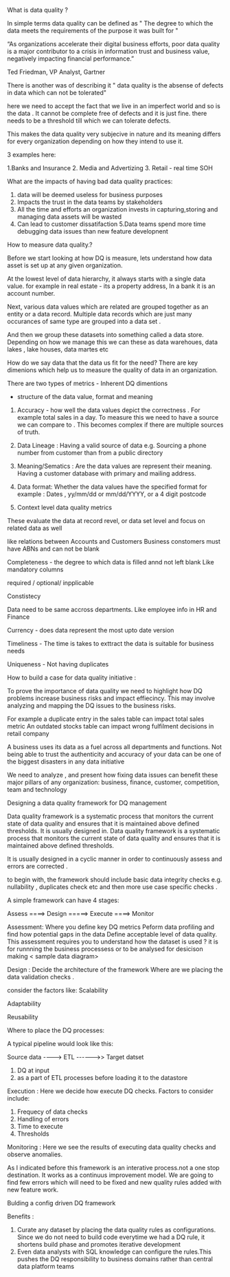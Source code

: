 What is data quality ?


In simple terms data quality can be defined as
" The degree to which the data meets the requirements of the purpose it was built for "

“As organizations accelerate their digital business efforts, poor data quality is a major contributor to a crisis in information trust and business value, negatively impacting financial performance.”

Ted Friedman, VP Analyst, Gartner

There is another was of describing it " data quality is the absense of defects in data which can not be tolerated"

here we need to accept the fact that we live in an imperfect world and so is the data . It cannot be complete free of defects and it is just fine.
there needs to be a threshold till which we can tolerate defects.


This makes the data quality very subjecive in nature  and its meaning differs for every organization depending on how they intend to use it.

3 examples here:

1.Banks and Insurance
2. Media and Advertizing
3. Retail - real time SOH


What are the impacts of having bad data quality practices:

1. data will be  deemed useless for business purposes 
2. Impacts the trust in the data teams by stakeholders
3. All the time and efforts an organization invests in capturing,storing and managing data assets will be wasted
4. Can lead to customer dissatifaction
5.Data teams spend more time debugging data issues than new feature developnent 

How to measure data quality.?

Before we start looking at how DQ is measure, lets understand how data asset  is set up at any given organization.

At the lowest level of data hierarchy, it always starts with a single data value. for example in real estate - its a property address, 
In a bank it is an account number.

Next, various data values which are related are grouped together as an entity or a data record. 
Multiple data records which are just many occurances of same type are grouped into a data set . 

And then we group these datasets into something called a data store. Depending on how we manage this we can these as data warehoues, data lakes , lake houses, data martes etc

<insert picture here>

 
 How do we say data that the data us fit for the need?
 There are key dimenions which help us to measure the quality of data in an organization.
 
 There are two types of metrics - Inherent DQ dimentions
 - structure of the data value, format and meaning
 1. Accuracy - 
 how well the data values depict the correctness .
 For example total sales in a day. To measure this we need to have a source we can compare to . This becomes complex if there are multiple sources of truth.
 
 2. Data Lineage : Having a valid source of data
 e.g. Sourcing a phone number from customer than from a public directory
 
 3. Meaning/Sematics : Are the data values are represent their meaning.
  Having a customer database with primary and mailing address. 
  
 4. Data format: Whether the data values have the specified format
 for example : Dates , yy/mm/dd or mm/dd/YYYY, or a 4 digit postcode
 
 
 
2. Context level data quality metrics

These evaluate the data at record revel, or data set level and focus on related data as well

like relations between Accounts and Customers
Business constomers must have ABNs and can not be blank 


Completeness - the degree to which data is filled annd not left blank
Like mandatory columns

required / optional/ inpplicable

Constistecy

Data need to be same accross departments. 
Like employee info in HR and Finance

Currency - does data represent the most upto date version

Timeliness - The time is takes to exttract the data is suitable for business needs

Uniqueness - Not having duplicates

How to build a case for data quality initiative :



To prove the importance of data quality we need to highlight how DQ problems increase business risks and impact effiecincy.
This may involve analyzing and mapping the DQ issues to the business risks.

For example a duplicate entry in the sales table can impact total sales metric
An outdated stocks table can impact wrong fulfilment decisions in retail company

A business uses its data as a fuel across all departments and functions. Not being able to trust the authenticity and accuracy of your data can be one of the biggest disasters in any data initiative

We need to analyze , and present how fixing data issues can benefit these major pillars of any organization:
business, 
finance, 
customer,
competition,
team and 
technology 

<speak one liners about all above >

Designing a data quality framework for DQ management 

Data quality framework is a systematic process that monitors the current state of data quality and ensures that it is maintained above defined thresholds.
It is usually designed in. 
Data quality framework is a systematic process that monitors the current state of data quality and ensures that it is maintained above defined thresholds.

It is usually designed in a cyclic manner in order to continuously assess and errors are corrected .

to begin with, the framework should include basic data integrity checks e.g. nullability , duplicates check etc and then more use case specific checks .


A simple framework can have 4 stages:


Assess ====> Design =====> Execute ====> Monitor


Assessment:
Where you define key DQ metrics 
Peform data profiling and find how potential gaps in the data
Define acceptable level of data quality.
This assessment requires you to understand how the dataset is used ? it is for runnning the business processess or to be analysed for desicison making
< sample data diagram>

Design :
 Decide the architecture of the framework
 Where are we placing the data validation checks .
 
 consider the factors like:
 Scalability
 
 Adaptability
 
 Reusability
 
Where to place the DQ processes:

A typical pipeline would look like this:

Source data ----> ETL ------>> Target datset

1. DQ at input 
2. as a part of ETL processes before loading it to the datastore 

 Execution :
 Here we decide how execute DQ checks.
 Factors to consider include:
 1. Frequecy of data checks
 2. Handling of errors
 3. Time to execute
 4. Thresholds 
 
 Monitoring :
 Here we see the results of executing data quality checks and observe anomalies.
 
As I indicated before this framework is an interative process.not a one stop destination.
It works as a continuus improvement model. 
We are going to find few errors which will need to be fixed and new quality rules added with new feature work.

Bulding a config driven DQ framework

Benefits :

1. Curate any dataset by placing the data quality rules as configurations. Since we do not need to build code everytime we had a DQ rule, it shortens build phase and promotes iterative development 
2. Even data analysts with SQL knowledge can configure the rules.This pushes the DQ responsibility to business domains rather than central data platform teams
